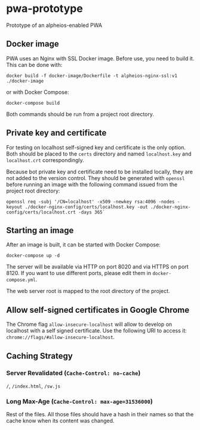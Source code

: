 # pwa-prototype
Prototype of an alpheios-enabled PWA

## Docker image
PWA uses an Nginx with SSL Docker image. Before use, you need to build it.
This can be done with:
```
docker build -f docker-image/Dockerfile -t alpheios-nginx-ssl:v1 ./docker-image
```
or with Docker Compose:
```
docker-compose build
```
Both commands should be run from a project root directory.

## Private key and certificate
For testing on localhost self-signed key and certificate is the only option. Both should be placed to the `certs`
directory and named `localhost.key` and `localhost.crt` correspondingly.

Because bot private key and certificate need to be installed locally, they are not added to the version control.
They should be generated with `openssl` before running an image with the following command issued from the
project root directory:
```
openssl req -subj '/CN=localhost' -x509 -newkey rsa:4096 -nodes -keyout ./docker-nginx-config/certs/localhost.key -out ./docker-nginx-config/certs/localhost.crt -days 365`
```

## Starting an image
After an image is built, it can be started with Docker Compose:
```
docker-compose up -d
```
The server will be available via HTTP on port 8020 and via HTTPS on port 8120. If you want to use different ports,
please edit them in `docker-compose.yml`.

The web server root is mapped to the root directory of the project.

## Allow self-signed certificates in Google Chrome
The Chrome flag `allow-insecure-localhost` will allow to develop on localhost with a self signed certificate. 
Use the following URI to access it: `chrome://flags/#allow-insecure-localhost`.

## Caching Strategy

### Server Revalidated (`Cache-Control: no-cache`)
`/`, `/index.html`, `/sw.js`

### Long Max-Age (`Cache-Control: max-age=31536000`)
Rest of the files. All those files should have a hash in their names so that the cache know when its content 
was changed.